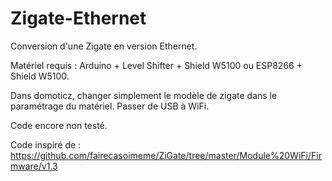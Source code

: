 # Zigate-Ethernet
Conversion d'une Zigate en version Ethernet.

Matériel requis : Arduino + Level Shifter + Shield W5100 ou ESP8266 + Shield W5100.

Dans domoticz, changer simplement le modèle de zigate dans le paramétrage du matériel. Passer de USB à WiFi.

Code encore non testé.

Code inspiré de : https://github.com/fairecasoimeme/ZiGate/tree/master/Module%20WiFi/Firmware/v1.3